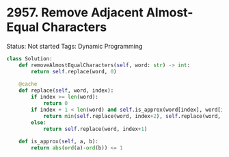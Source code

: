 # 2957. Remove Adjacent Almost-Equal Characters

Status: Not started
Tags: Dynamic Programming

```python
class Solution:
    def removeAlmostEqualCharacters(self, word: str) -> int:
        return self.replace(word, 0)
    
    @cache
    def replace(self, word, index):
        if index >= len(word):
            return 0
        if index + 1 < len(word) and self.is_approx(word[index], word[index+1]):
            return min(self.replace(word, index+2), self.replace(word, index+1))+1
        else:
            return self.replace(word, index+1)
    
    def is_approx(self, a, b):
        return abs(ord(a)-ord(b)) <= 1
```